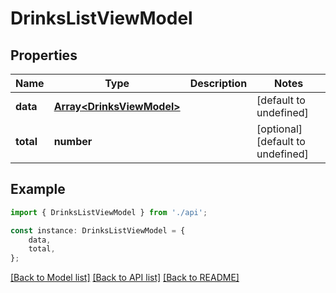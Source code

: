 # DrinksListViewModel


## Properties

Name | Type | Description | Notes
------------ | ------------- | ------------- | -------------
**data** | [**Array&lt;DrinksViewModel&gt;**](DrinksViewModel.md) |  | [default to undefined]
**total** | **number** |  | [optional] [default to undefined]

## Example

```typescript
import { DrinksListViewModel } from './api';

const instance: DrinksListViewModel = {
    data,
    total,
};
```

[[Back to Model list]](../README.md#documentation-for-models) [[Back to API list]](../README.md#documentation-for-api-endpoints) [[Back to README]](../README.md)
